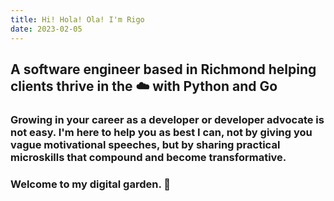 ```yaml
---
title: Hi! Hola! Ola! I'm Rigo
date: 2023-02-05
---
```


## A software engineer based in Richmond helping clients thrive in the ☁️ with Python and Go

### Growing in your career as a developer or developer advocate is not easy. I'm here to help you as best I can, not by giving you vague motivational speeches, but by sharing practical microskills that compound and become transformative.

### Welcome to my digital garden. 🌱